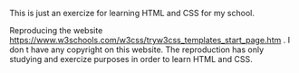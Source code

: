 This is just an exercize for learning HTML and CSS for my school.

Reproducing the website https://www.w3schools.com/w3css/tryw3css_templates_start_page.htm . I don t have any copyright on this website. The reproduction has only studying and exercize purposes in order to learn HTML and CSS.